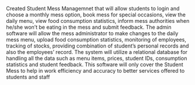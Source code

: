 Created Student Mess Managemnet that will allow students to login and choose a monthly mess option, book mess for special occasions, view the daily menu, view food consumption statistics, inform mess authorities when he/she won’t be eating in the mess and submit feedback. The admin software will allow the mess administrator to make changes to the daily mess menu, upload food consumption statistics, monitoring of employees, tracking of stocks, providing combination of student’s personal records and also the employees’ record.
The system will utilize a relational database for handling all the data such as menu items, prices, student IDs, consumption statistics and student feedback. This software will only cover the Student Mess to help in work efficiency and accuracy to better services offered to students and staff
